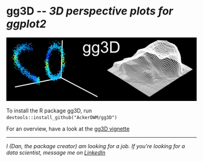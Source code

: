 # gg3D -- *3D perspective plots for ggplot2*

![](https://github.com/AckerDWM/gg3D/blob/master/cover-figure.png)

To install the R package gg3D, run ```devtools::install_github("AckerDWM/gg3D")```

For an overview, have a look at the [gg3D vignette](http://htmlpreview.github.io/?https://github.com/AckerDWM/gg3D/blob/master/gg3D-vignette.html)

***
*I (Dan, the package creator) am looking for a job. If you're looking for a data scientist, message me on [LinkedIn](https://www.linkedin.com/in/daniel-acker-42073742/)*

